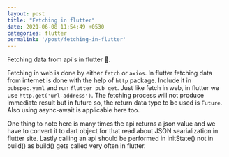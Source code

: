 ```yaml
---
layout: post
title: "Fetching in flutter"
date: 2021-06-08 11:54:49 +0530
categories: flutter
permalink: '/post/fetching-in-flutter'
---
```


Fetching data from api's in flutter 📗.

Fetching in web is done by either `fetch` or `axios`. In flutter fetching data from internet is done with the help of `http` package. Include it in `pubspec.yaml` and run `flutter pub get`. Just like fetch in web, in flutter we use `http.get('url-address')`. The fetching process will not produce immediate result but in future so, the return data type to be used is `Future`. Also using async-await is applicable here too.

One thing to note here is many times the api returns a json value and we have to convert it to dart object for that read about JSON searialization in flutter site. Lastly calling an api should be performed in initState() not in build() as build() gets called very often in flutter.